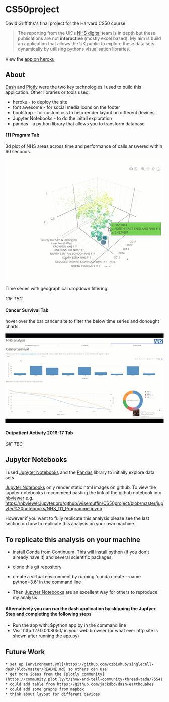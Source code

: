 # CS50project
David Griffiths's final project for the Harvard CS50 course. 

> 
> The reporting from the UK's [NHS digital](https://digital.nhs.uk/) team is in depth but these publications are not **interactive** (mostly excel based). My aim is build an application that allows the UK public to explore these data sets dynamically by utilising pythons visualisation libraries.
>

View the [app on heroku](https://nhs-dash-app.herokuapp.com/)


## About

[Dash](https://plot.ly/dash) and [Plotly](https://plot.ly/) were the two key technologies i used to build this application. Other libraries or tools used:

* heroku - to deploy the site
* font awesome - for social media icons on the footer
* bootstrap - for custom css to help render layout on different devices
* Jupyter Notebooks - to do the initall exploration
* pandas - a python library that allows you to transform database


#### 111 Program Tab

3d plot of NHS areas across time and performance of calls answered within 60 seconds.


![Demo2](https://github.com/wisemuffin/CS50project/blob/master/documenation/nhs-111-dash.gif?raw=true)

Time series with geographical dropdown filtering.  

*GIF TBC*

#### Cancer Survival Tab

hover over the bar cancer site to filter the below time series and donought charts. 

![Demo](https://github.com/wisemuffin/CS50project/blob/master/documenation/nhs-cancer-dash.gif?raw=true)

#### Outpatient Activity 2016-17 Tab

*GIF TBC*

## Jupyter Notebooks

I used [Jupyter Notebooks](http://jupyter.org/) and the [Pandas](https://pandas.pydata.org/) library to initially explore data sets.  

[Jupyter Notebooks](http://jupyter.org/) only render static html images on github. To view the jupyter notebooks i recommend pasting the link of the github notebook into [nbviewer](https://nbviewer.jupyter.org/) e.g. https://nbviewer.jupyter.org/github/wisemuffin/CS50project/blob/master/jupyter%20notebooks/NHS_111_Programme.ipynb

However if you want to fully replicate this analysis please see the last section on how to replicate this analysis on your own machine.  



## To replicate this analysis on your machine
* install Conda from [Continuum](https://anaconda.org/anaconda/continuum-docs). This will install python (if you don't already have it) and several scientific packages.
* [clone](https://help.github.com/articles/cloning-a-repository/) this git repository
* create a virtual environment by running 'conda create --name <choose your name of environment> python=3.6' in the command line

* Then [Jupyter Notebooks](http://jupyter.org/) are an excellent way for others to reproduce my analysis

#### Alternatively you can run the dash application by skipping the Juptyer Step and completing the following steps

* Run the app with: $python app.py in the command line
* Visit http:127.0.0.1:8050/ in your web browser (or what ever http site is shown after running the app.py)

## Future Work

```
* set up [environment.yml](https://github.com/czbiohub/singlecell-dash/blob/master/README.md) so others can use
* get more ideas from the [plotly community](https://community.plot.ly/t/show-and-tell-community-thread-tada/7554)
* could add table from https://github.com/jackdbd/dash-earthquakes
* could add some graphs from mapbox
* think about layout for different devices
```
